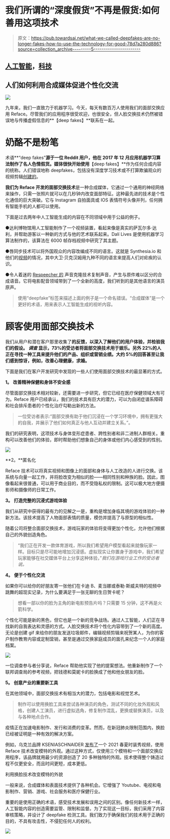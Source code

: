 # 我们所谓的“深度假货”不再是假货:如何善用这项技术

> 原文：<https://pub.towardsai.net/what-we-called-deepfakes-are-no-longer-fakes-how-to-use-the-technology-for-good-78d7a280d886?source=collection_archive---------5----------------------->

## [人工智能](https://towardsai.net/p/category/artificial-intelligence)，[科技](https://towardsai.net/p/category/technology)

## 人们如何利用合成媒体**促进个性化交流**

![](img/d2eb9029c96a07e7146a4f0ad0bc9e47.png)

九年来，我们一直致力于机器学习。今天，每天有数百万人使用我们的面部交换应用 Reface。尽管我们的应用程序很受欢迎，也很安全，但人脸交换技术仍然被错误地与传播虚假信息的**【deep fakes】**联系在一起。

# 奶酪不是粉笔

术语**“deep fakes”**源于一位 Reddit 用户，他在 2017 年 12 月应用机器学习算法制作了名人色情假货。媒体很快开始使用**【deep fakes】**作为任何合成内容的统称。人们错误地称 deepfakes，包括没有深度学习技术或不打算欺骗观众的视频剪辑[创建的](https://www.poynter.org/fact-checking/2018/a-potential-new-marketing-strategy-for-political-campaigns-deepfake-videos/)。

**我们为 Reface 开发的面部交换技术**是一种合成媒体，它通过一个通用的神经网络来操作，只需一张照片就可以在几秒钟内改变面部特征。这种最先进的技术是个性化通信的巨大突破。它与 Instagram 自拍面具或 IOS 表情符号头像并列，任何拥有智能手机的人都可以使用。

下面是过去两年中人工智能生成的内容在不同领域中用于公益的例子。

●达利博物馆用人工智能制作了一个视频装置，看起来像是真实的萨瓦尔多·达利，并帮助游客以一种新的方式与他的艺术联系起来。Dalí Lives 是使用机器学习算法制作的，该算法在 6000 帧存档视频中研究了其主题。

●唇同步技术可以将外国观众的内容改编成不同的语言。这就是 Synthesia.io 和他们的[视频](https://www.youtube.com/watch?v=QiiSAvKJIHo&feature=emb_logo)的情况，其中大卫·贝克汉姆用九种不同的语言来提高人们对疟疾的认识。

●令人着迷的 [Respeecher 的](https://www.youtube.com/watch?v=B78TE_zxx8w) 声音克隆技术复制声音，产生与原件难以区分的合成语音。它将电影配音领域带到了一个全新的高度，我们听到的是其他语言的演员原声。

> 使用“deepfake”标签来描述上面的例子是一个命名错误。“合成媒体”是一个更好的术语，用来表示人工智能生成的视听内容。

# 顾客使用面部交换技术

我们从用户和潜在客户那里收集了**的反馈，以深入了解他们的用户体验，并检验我们的假设。 ***调查*** 显示，73%的受访者将面部交换技术用于娱乐。另外 22%的人正在寻找一种工具来提升他们的产品、组织或营销业绩。大约 5%的回答甚至让我们感到惊讶，例如，改善心理健康，求婚。**

下面是我们在客户开发研究中发现的一些人们使用面部交换技术的最显著的方式。

**1。** **改善精神保健和身体不安全感**

尽管面部交换技术相对较新，还需要进一步研究，但它已经在医疗保健领域大有可为。Reface 用户已经承认，我们的技术具有巨大的潜力，可以为自闭症谱系障碍和社会排斥患者的个性化治疗勾勒出新的方法。

> 一位受访者表示:“面部交换有助于他们沉浸在一个学习环境中，拥有更强大的自我，并展示了他们如何真正与他人互动并建立关系。”。

我们的研究表明，这项技术与身体变形症患者、跨性别者和非二进制人群相关。重构可以改善他们的体验，即时帮助他们想象自己的身体或他们内心感受到的性别。

![](img/9ae5627ef7106e209dc363a7d7912368.png)

**2。**匿名化

Reface 技术可以将真实视频和图像上的面部和身体与人工改造的人进行交换。该系统与向量一起工作，并将脸改变为相似的脸——相同性别和种族的脸。因此，图像看起来很普通，可以用于商业目的，而不受隐私权的限制。这可以极大地方便摄影师和摄像师的日常工作。

**3。** **打造完整的沉浸式游戏体验**

我们从研究中获得的最有力的见解之一是，重构是增加身临其境的游戏体验的一种新方法。该技术提高了人物面部表情的质量，模仿并提高了与原型的相似性。

随着公司将整合面部交换技术，游戏玩家的体验将变得更加个性化，允许他们根据自己的外貌创造角色。

> “我们正在开发一款体育游戏，所以我们希望用户模型看起来就像玩家一样。目标只是尽可能地增加沉浸感。虚拟现实让你置身于游戏中，我们希望玩家能够在社交媒体平台上分享这种体验，”*我们在游戏行业工作的受访者说。*

**4。** **便于个性化交流**

如果你可以给你的好朋友寄一张他们在卡迪 B、麦当娜或泰勒·斯威夫特的视频中跳舞的超现实记录，为什么要满足于一张无聊的生日贺卡呢？

> 想看一部以你的脸为主角的新电影预告片吗？只需要 15 分钟，这不再是火箭科学。

个性化可能是新的黑色，但它也是一个新的竞争战场。通过人工智能，人们正在寻找新的自我表达和灵感的方式。人脸交换技术将个性化内容带到了一个新的高度。无论是创建 gif 来给你的朋友发送垃圾邮件，编辑视频剪辑来祝贺某人，为你的客户制作教育内容或定制营销，甚至是通过交换家庭成员的面孔来纪念一个人的家庭档案。

![](img/da059c0223e765d0031e4da3c3977ffd.png)

一位调查参与者分享说，Reface 帮助他实现了他的提案想法。他重新制作了一个联邦调查局的参考视频，把钱德和莫妮卡的脸换成了他和他女朋友的脸。

**5。** **创意产业的重要新工具**

在其他领域中，面部交换技术有相当大的潜力，包括电影和视觉艺术。

> 制作可以使用换脸工具来尝试各种演员的角色，测试不同的化妆外观和风格，创建人工演员，进行虚拟选角，修复制作混乱，更换或替换演员，以及与各种地点合作。

疫情正在加速电影制作、发行和消费的变革。然而，在新冠肺炎限制范围内，换脸已经被证明是一种有效的解决方案。

例如，乌克兰品牌 KSENIASCHNAIDER [发布了](https://www.kseniaschnaider.com/blogs/news/reworked-and-refaced-spring-summer-2021)一个 2021 春夏时装秀视频，使用 Reface 技术改变模特的外观。通过这种方式，仅使用三个模特和一个面部交换应用程序，该品牌就用最少的资源创造了 20 多种独特的外观。技术使得整个铸造过程不仅更安全，而且时间更短，成本更低。

利用换脸技术改变模特的外貌

一般来说，合成媒体和表面技术提供了各种机会。它增强了 Youtube、电视和电影制作、营销、游戏、社会服务和医疗保健行业。

重要的是使用正确的术语，感受技术发展和误用之间的区别。像任何新技术一样，人工智能内容的创造需要监管、限制和监督。为了实现这一目标，我们采用了内容审核策略，并设计了 deepfake 检测工具。我们致力于确保我们的技术用于正确的目的，不具有攻击性，不侵犯任何人的权利。

![](img/c7649fcfca75a415c680c1a77ea9b285.png)